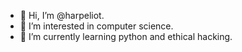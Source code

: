 - 👋 Hi, I’m @harpeliot.
- 👀 I’m interested in computer science.
- 🌱 I’m currently learning python and ethical hacking.


